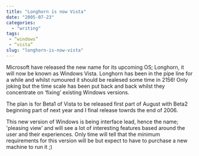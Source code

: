 ```yaml
---
title: "Longhorn is now Vista"
date: "2005-07-23"
categories:
  - "writing"
tags:
 - “windows”
 - “vista”
slug: "longhorn-is-now-vista"
---
```


<!-- ![Photo sharing](/images/vista.jpg)   -->
Microsoft have released the new name for its upcoming OS; Longhorn, it will now be known as Windows Vista. Longhorn has been in the pipe line for a while and whilst rumoured it should be realesed some time in 2156! Only joking but the time scale has been put back and back whilst they concentrate on ‘fixing’ existing Windows versions.

The plan is for Beta1 of Vista to be released first part of August with Beta2 beginning part of next year and I final release towrds the end of 2006.

This new version of Windows is being interface lead, hence the name; 'pleasing view’ and will see a lot of interesting features based around the user and their experiences. Only time will tell that the minimum requirements for this version will be but expect to have to purchase a new machine to run it ;)
